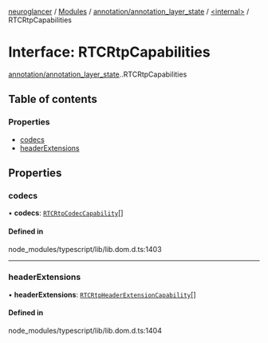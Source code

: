 [neuroglancer](../README.md) / [Modules](../modules.md) / [annotation/annotation\_layer\_state](../modules/annotation_annotation_layer_state.md) / [<internal\>](../modules/annotation_annotation_layer_state._internal_.md) / RTCRtpCapabilities

# Interface: RTCRtpCapabilities

[annotation/annotation_layer_state](../modules/annotation_annotation_layer_state.md).[<internal>](../modules/annotation_annotation_layer_state._internal_.md).RTCRtpCapabilities

## Table of contents

### Properties

- [codecs](annotation_annotation_layer_state._internal_.RTCRtpCapabilities.md#codecs)
- [headerExtensions](annotation_annotation_layer_state._internal_.RTCRtpCapabilities.md#headerextensions)

## Properties

### codecs

• **codecs**: [`RTCRtpCodecCapability`](annotation_annotation_layer_state._internal_.RTCRtpCodecCapability.md)[]

#### Defined in

node_modules/typescript/lib/lib.dom.d.ts:1403

___

### headerExtensions

• **headerExtensions**: [`RTCRtpHeaderExtensionCapability`](annotation_annotation_layer_state._internal_.RTCRtpHeaderExtensionCapability.md)[]

#### Defined in

node_modules/typescript/lib/lib.dom.d.ts:1404
